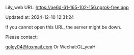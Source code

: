 Lily_web URL: https://ae6d-61-165-102-156.ngrok-free.app

Updated at: 2024-12-10 12:31:24

If you cannot open this URL, the server might be down.

Please contact: 

goley04@foxmail.com Or Wechat:GL_yeaH